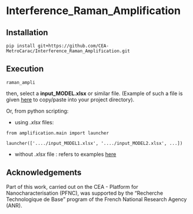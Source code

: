 # Interference_Raman_Amplification

## Installation

```
pip install git+https://github.com/CEA-MetroCarac/Interference_Raman_Amplification.git
```

## Execution

```
raman_ampli
```

then, select a **input_MODEL.xlsx** or similar file.
(Example of such a file is given [here](https://github.com/CEA-MetroCarac/Interference_Raman_Amplification/tree/main/src/assets/input_MODEL.xlsx) to copy/paste into your project directory).

Or, from python scripting:

- using *.xlsx* files:

```
from amplification.main import launcher

launcher(['..../input_MODEL1.xlsx', '..../input_MODEL2.xlsx', ...]) 
```

- without *.xlsx* file : refers to examples [here](https://github.com/CEA-MetroCarac/Interference_Raman_Amplification/tree/main/src/examples)

## Acknowledgements
Part of this work, carried out on the CEA - Platform for Nanocharacterisation (PFNC), was supported by the “Recherche Technologique de Base” program of the French National Research Agency (ANR).
